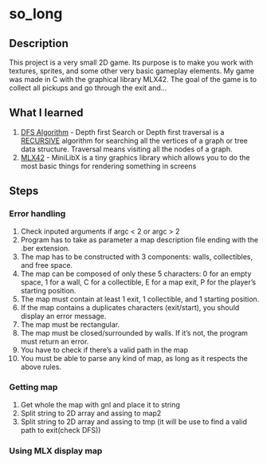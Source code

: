 # so_long

## Description

This project is a very small 2D game. Its purpose is to make you work with textures, sprites, and some other very basic gameplay elements.
My game was made in C with the graphical library MLX42. The goal of the game is to collect all pickups and go through the exit and...

## What I learned
  1. [DFS Algorithm](https://www.programiz.com/dsa/graph-dfs) - Depth first Search or Depth first traversal is a [RECURSIVE](https://www.geeksforgeeks.org/introduction-to-recursion-data-structure-and-algorithm-tutorials/) algorithm for searching all the vertices of a graph or tree data structure. Traversal means visiting all the nodes of a graph.
  2. [MLX42](https://harm-smits.github.io/42docs/libs/minilibx/getting_started.html) - MiniLibX is a tiny graphics library which allows you to do the most basic things for rendering something in screens


## Steps 
  
### Error handling
  1. Check inputed arguments if argc < 2 or argc > 2
  2. Program has to take as parameter a map description file ending with the .ber extension.
  3. The map has to be constructed with 3 components: walls, collectibles, and free space.
  4. The map can be composed of only these 5 characters:
    0 for an empty space,
    1 for a wall,
    C for a collectible,
    E for a map exit,
    P for the player’s starting position.
  5. The map must contain at least 1 exit, 1 collectible, and 1 starting position.
  6. If the map contains a duplicates characters (exit/start), you should display an error message.
  7. The map must be rectangular.
  8. The map must be closed/surrounded by walls. If it’s not, the program must return an error.
  9. You have to check if there’s a valid path in the map
  10. You must be able to parse any kind of map, as long as it respects the above rules.

### Getting map
  1. Get whole the map with gnl and place it to string
  2. Split string to 2D array and assing to map2
  3. Split string to 2D array and assing to tmp (it will be use to find a valid path to exit(check DFS))
  
### Using MLX display map


